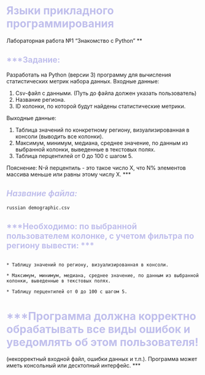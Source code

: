 # <span style="color:#C0BFEC"> Языки прикладного программирования
Лабораторная работа №1 “Знакомство с Python”
**</span>

## <span style="color:#C0BFEC">***Задание: 
Разработать на Python (версии 3) программу для вычисления статистических метрик набора данных. 
Входные данные: 
1) Сsv-файл с данными. (Путь до файла должен указать пользователь)
2) Название региона. 
3) ID колонки, по которой будут найдены статистические метрики.

Выходные данные:
1) Таблица значений по конкретному региону, визуализированная в консоли (выводить все колонки).
2) Максимум, минимум, медиана, среднее значение, по данным из выбранной колонки, выведенные в текстовых полях. 
3) Таблица перцентилей от 0 до 100 с шагом 5. 

Пояснение: N-й перцентиль - это такое число X, что N% элементов массива меньше или равны этому числу X. 
*** </span>

## <span style="color:#C0BFEC">***Название файла:***</span>

```
russian demographic.csv

```

## <span style="color:#C0BFEC">***Необходимо: по выбранной пользователем колонке, с учетом фильтра по региону вывести: ***</span>

```

* Таблицу значений по региону, визуализированная в консоли.

* Максимум, минимум, медиана, среднее значение, по данным из выбранной колонки, выведенные в текстовых полях.

* Таблицу перцентилей от 0 до 100 с шагом 5.

```

# <span style="color:#C0BFEC"> ***Программа должна корректно обрабатывать все виды ошибок и уведомлять об этом пользователя!
(некорректный входной файл, ошибки данных и т.п.). Программа может иметь консольный или десктопный интерфейс.
*** </span>
